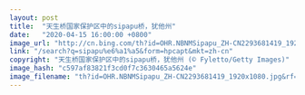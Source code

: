 ```yaml
---
layout: post
title:  "天生桥国家保护区中的sipapu桥，犹他州"
date:   "2020-04-15 16:00:00 +0800"
image_url: "http://cn.bing.com/th?id=OHR.NBNMSipapu_ZH-CN2293681419_1920x1080.jpg&rf=LaDigue_1920x1080.jpg&pid=hp"
link: "/search?q=sipapu%e6%a1%a5&form=hpcapt&mkt=zh-cn"
copyright: "天生桥国家保护区中的sipapu桥，犹他州 (© Fyletto/Getty Images)"
image_hash: "c597af83821f3cd0f7c3630465a5624e"
image_filename: "th?id=OHR.NBNMSipapu_ZH-CN2293681419_1920x1080.jpg&rf=LaDigue_1920x1080.jpg&pid=hp"
---
```

